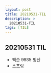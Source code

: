 ```yaml
---
layout: post
title: 20210531-TIL
description: >
  20210531-TIL
tags: [TIL]
---
```


## 20210531 TIL

- 백준 9935 빙산
- 스프링
